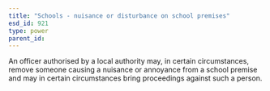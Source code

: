 ```yaml
---
title: "Schools - nuisance or disturbance on school premises"
esd_id: 921
type: power
parent_id:  
---
```


An officer authorised by a local authority may, in certain circumstances, remove someone causing a nuisance or annoyance from a school premise and may in certain circumstances bring proceedings against such a person.

